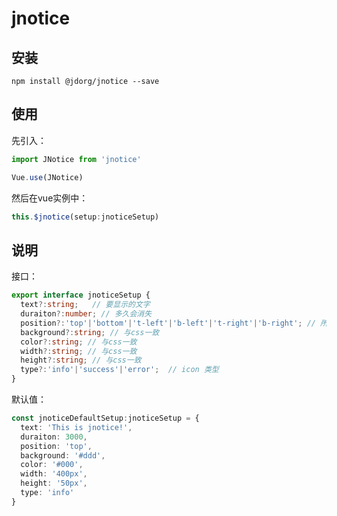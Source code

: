 # jnotice

## 安装

```shell
npm install @jdorg/jnotice --save
```

## 使用

先引入：

```js
import JNotice from 'jnotice'

Vue.use(JNotice)
```

然后在vue实例中：

```js
this.$jnotice(setup:jnoticeSetup)
```

## 说明

接口：
```ts
export interface jnoticeSetup {
  text?:string;   // 要显示的文字
  duraiton?:number; // 多久会消失
  position?:'top'|'bottom'|'t-left'|'b-left'|'t-right'|'b-right'; // 所在位置
  background?:string; // 与css一致
  color?:string; // 与css一致
  width?:string; // 与css一致
  height?:string; // 与css一致
  type?:'info'|'success'|'error';  // icon 类型
}
```

默认值：

```ts
const jnoticeDefaultSetup:jnoticeSetup = {
  text: 'This is jnotice!',
  duraiton: 3000,
  position: 'top',
  background: '#ddd',
  color: '#000',
  width: '400px',
  height: '50px',
  type: 'info'
}
```